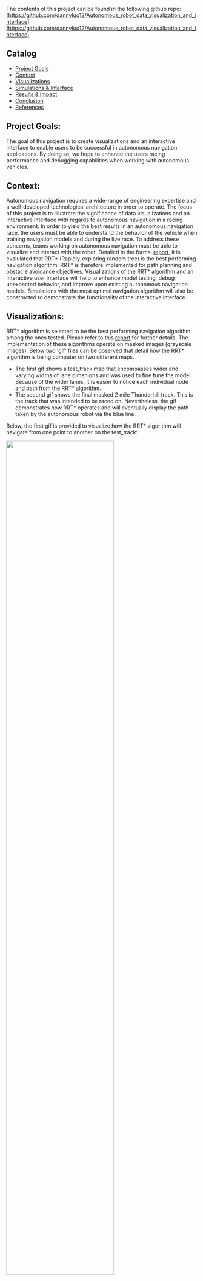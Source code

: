 The contents of this project can be found in the following github repo: <br/>
[https://github.com/dannyluo12/Autonomous_robot_data_visualization_and_interface](https://github.com/dannyluo12/Autonomous_robot_data_visualization_and_interface)


## Catalog
* [Project Goals](#goal)
* [Context](#Context)
* [Visualizations](#Visualizations)
* [Simulations & Interface](#Interface)
* [Results & Impact](#Results)
* [Conclusion](#Conclusion)
* [References](#References)

## <a name = "goal" />Project Goals:
The goal of this project is to create visualizations and an interactive interface to enable users to be successful in autonomous navigation applications. By doing so, we hope to enhance the users racing performance and debugging capabilities when working with autonomous vehicles. 


## <a name = "Context" />Context:
Autonomous navigation requires a wide-range of engineering expertise and a well-developed technological architecture in order to operate. The focus of this project is to illustrate the significance of data visualizations and an interactive interface with regards to autonomous navigation in a racing environment. In order to yield the best results in an autonomous navigation race, the users must be able to understand the behavior of the vehicle when training navigation models and during the live race. To address these concerns, teams working on autonomous navigation must be able to visualize and interact with the robot. Detailed in the formal [report](https://github.com/dannyluo12/Autonomous_robot_data_visualization_and_interface/blob/main/references/Data_Visualizations_and_Interface_For_Autonomous_Robots_Report_Final.pdf), it is evalulated that RRT* (Rapidly-exploring random tree) is the best performing navigation algorithm. RRT* is therefore implemented for path planning and obstacle avoidance objectives. Visualizations of the RRT* algorithm and an interactive user interface will help to enhance model testing, debug unexpected behavior, and improve upon existing autonomous navigation models. Simulations with the most optimal navigation algorithm will also be constructed to demonstrate the functionality of the interactive interface. 


## <a name = "Visualizations" />Visualizations:
RRT* algorithm is selected to be the best performing navigation algorithm among the ones tested. Please refer to this [report](https://github.com/dannyluo12/Autonomous_robot_data_visualization_and_interface/blob/main/references/Data_Visualizations_and_Interface_For_Autonomous_Robots_Report_Final.pdf) for further details. The implementation of these algorithms operate on masked images (grayscale images). Below two 'gif' files can be observed that detail how the RRT* algorithm is being computer on two different maps. 
* The first gif shows a test_track map that encompasses wider and varying widths of lane dimenions and was used to fine tune the model. Because of the wider lanes, it is easier to notice each individual node and path from the RRT* algorithm. 
* The second gif shows the final masked 2 mile Thunderhill track. This is the track that was intended to be raced on. Nevertheless, the gif demonstrates how RRT* operates and will eventually display the path taken by the autonomous robot via the blue line.

Below, the first gif is provided to visualize how the RRT* algorithm will navigate from one point to another on the test_track:
<div class="row">
  <div class="column">
    <img src="images/A_star_test_track.gif" style="width:75%; height=75%">
  </div>
</div>
<br/>

Below, the second gif is provided to visualize how the RRT* algorithm will navigate from one point to another on the Thunderhill track:
<div class="row">
  <div class="column">
    <img src="images/rrt_star_thunderhill_cropped_gif.gif" style="width:75%; height=75%">
  </div>
</div>


## <a name = "Interface" />Simulations & Interface:
Below, a demonstration video of the interface is displayed. The top left box displays live navigation sensors such as vehicle's speed, battery status, IMU, and orientation for the user to view. The top right boxes display the visualization of the RRT* algorithm that shows the most efficient navigation path for the vehicle along with a real-time image that the vehicle's depth camera is displaying. In the "Navigate Robot" section, if the user inputs destination coordinates inside the interface, it will autonomously navigate the vehicle with the RRT* algorithm. The "RosBridge Subscribe" section displays the ROS topics that the interface is currently subscribed to. The "Robot Position" section displays real-time text data of the vehicle's current x, y, z positions on the simulated racetrack. <br />

<iframe width="560" height="315" src="https://www.youtube.com/embed/nUsRP3SFIew" frameborder="0" allow="accelerometer; autoplay; clipboard-write; encrypted-media; gyroscope; picture-in-picture" allowfullscreen></iframe>


## <a name = "Results" />Results & Impact: 
In this project, our group successfuly integrated a racing track simulation using the Gazebo Simulator that mirrors a real-life track. By using the depth camera and lidar navigation sensors, we were able to implement two path planning and obstacle avoidance algorithms in A* and RRT* inside the simulated track. The performance of these algorithms were tested based on different metrics, and these algorithms were also able to visualize their performance on real-life racing track images. We also implemented an interactive interface that will allow the user to control the vehicle and view significant sensory information obtained from the vehicle during autonomous navigation while also allowing the user to move the vehicle from its initial position to the final desination with a press of a button. This was achieved by displaying different real-time sensory data and creating a platform for the user to montor the path planning algorithm. The significant impact of the visualizations and interactive interface is that they serve as tools to help users improve model testing, debugging unexpected behavior, and build upon existing autonomous navigation models.

## <a name = "Conclusion" />Conclusion:
Our goal for this project was to create visualizations and an interactive interface that serves the users in enhancing model testing, debugging unexpected behavior, and providing a tool to build upon exisitng navigation models. The results were highlighted, but for more details, please visit this [repository](https://github.com/dannyluo12/Autonomous_robot_data_visualization_and_interface) to learn more and run the project.  <br/>

Future improvements to the interactive interface currently include optimizing visualizations to be more clear, subscribe to more nodes to receive more input data, and test potential latency with larger datasets or streams of data. Currently, several plots and tools on the interactive interface contain data that is self generated on a small scale, often referred to as ‘dummy data’. Future ambitions include implementing the interface with more advanced datasets and streams of live input data.


## <a name = "References" />References:
* [Gazebo Simulator] <br/>
* [TurtleBot Robots] <br/>
* [UCSD Racing Track] <br/>
* [G-Mapping] <br/>
* [RViz] <br/>
* [Python] <br/>
* [CV2] <br/>
* [Rosbridge] <br/>
* [HTML] <br/>
* [Javascript] <br/>
* [Thunderhill Racing Track] <br/>
* [F1 Tenth Racing Track] <br/>
* [Web Video Server] <br/>
* [Adaptive Monte Carlo Localization (AMCL)] <br/>
* [A. A. Zhilenkov and I. R. Epifantsev. "Problems of a trajectory planning in autonomous navigation systems based on technical vision and AI." 2018] <br/>
* [Motion Planning for Urban Driving using RRT] <br/>
* [D. Ma and N. Zhou. “Web-Based Robot Control and Monitoring.” 2019]  <br/>
* [Calisi, Daniele and Nardi, Daniele. “Performance   evaluation of pure-motion tasks for mobile robots with respect to world models.” 2009] <br/>

[Gazebo Simulator]: http://gazebosim.org/tutorials?tut=ros_overview
[TurtleBot Robots]:http://wiki.ros.org/Robots/TurtleBot
[UCSD Racing Track]: http://github.com/garrettgibo/ucsd_f1tenth_simulator
[G-Mapping]: http://wiki.ros.org/gmapping
[RViz]: http://wiki.ros.org/rviz
[Python]: https://www.python.org/
[CV2]: https://pypi.org/project/opencv-python/
[Rosbridge]: http://wiki.ros.org/rosbridge_suite
[HTML]: https://html.spec.whatwg.org/
[Javascript]: https://www.javascript.com/
[Thunderhill Racing Track]: http://selfracingcars.com/
[F1 Tenth Racing Track]: https://f1tenth.org/
[Web Video Server]: http://wiki.ros.org/web_video_server
[Adaptive Monte Carlo Localization (AMCL)]: http://wiki.ros.org/amcl
[A. A. Zhilenkov and I. R. Epifantsev. "Problems of a trajectory planning in autonomous navigation systems based on technical vision and AI." 2018]: https://ieeexplore.ieee.org/abstract/document/8317265
[Motion Planning for Urban Driving using RRT]: http://acl.mit.edu/papers/KuwataIROS08.pdf
[D. Ma and N. Zhou. “Web-Based Robot Control and Monitoring.” 2019]: http://www.cs.binghamton.edu/~szhang/teaching/18spring/reports/Luo-Ma-Zhou.pdf
[Calisi, Daniele and Nardi, Daniele. “Performance   evaluation of pure-motion tasks for mobile robots with respect to world models.” 2009]: https://www.researchgate.net/publication/200744624_Performance_evaluation_of_pure-motion_tasks_for_mobile_robots_with_respect_to_world_models
